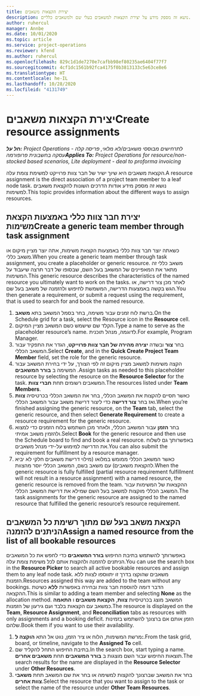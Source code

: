 ```yaml
---
title: יצירת הקצאות משאבים
description: נושא זה מספק מידע על יצירת הקצאות למשאבים בעלי שם ולמשאבים כלליים.
author: ruhercul
manager: Annbe
ms.date: 10/01/2020
ms.topic: article
ms.service: project-operations
ms.reviewer: kfend
ms.author: ruhercul
ms.openlocfilehash: 829c1d1de7270e7cafbb98ef80235ae6404f77f7
ms.sourcegitcommit: 4cf1dc1561b92fca4175f0b3813133c5e63ce8e6
ms.translationtype: HT
ms.contentlocale: he-IL
ms.lasthandoff: 10/28/2020
ms.locfileid: "4131749"
---
```

# <a name="create-resource-assignments"></a><span data-ttu-id="76281-103">יצירת הקצאות משאבים</span><span class="sxs-lookup"><span data-stu-id="76281-103">Create resource assignments</span></span>

<span data-ttu-id="76281-104">_**חל על:** Project Operations לתרחישים מבוססי משאבים/לא מלאי, פריסה קלה - עסקה בחשבונית פרופורמה_</span><span class="sxs-lookup"><span data-stu-id="76281-104">_**Applies To:** Project Operations for resource/non-stocked based scenarios, Lite deployment - deal to proforma invoicing_</span></span>


<span data-ttu-id="76281-105">הקצאת משאבים היא שיוך ישיר של חבר צוות פרוייקט למשימת צומת עלה.</span><span class="sxs-lookup"><span data-stu-id="76281-105">A resource assignment is the direct association of a project team member to a leaf node task.</span></span> <span data-ttu-id="76281-106">נושא זה מספק מידע אודות הדרכים השונות להקצאת משאבים למשימות.</span><span class="sxs-lookup"><span data-stu-id="76281-106">This topic provides information about the different ways to assign resources.</span></span>

## <a name="create-a-generic-team-member-through-task-assignment"></a><span data-ttu-id="76281-107">יצירת חבר צוות כללי באמצעות הקצאת משימות</span><span class="sxs-lookup"><span data-stu-id="76281-107">Create a generic team member through task assignment</span></span>


<span data-ttu-id="76281-108">כשאתה יוצר חבר צוות כללי באמצעות הקצאת משימות, אתה יוצר מציין מיקום או משאב כללי.</span><span class="sxs-lookup"><span data-stu-id="76281-108">When you create a generic team member through task assignment, you create a placeholder or generic resource.</span></span> <span data-ttu-id="76281-109">משאב כללי זה מתאר את המאפיינים של המשאב בעל השם, שבסופו של דבר תרצה שיעבוד על המשימות.</span><span class="sxs-lookup"><span data-stu-id="76281-109">This generic resource describes the characteristics of the named resource you ultimately want to work on the tasks.</span></span> <span data-ttu-id="76281-110">לאחר מכן צור דרישה, או הגש בקשה באמצעות הדרישה, המשמשת לחיפוש ולהזמנה של משאב בעל שם.</span><span class="sxs-lookup"><span data-stu-id="76281-110">You then generate a requirement, or submit a request using the requirement, that is used to search for and book the named resource.</span></span>

1. <span data-ttu-id="76281-111">ברשת לוח זמנים עבור משימה, בחר בסמל המשאב בתא **משאב**.</span><span class="sxs-lookup"><span data-stu-id="76281-111">On the Schedule grid for a task, select the Resource icon in the **Resource** cell.</span></span>
2. <span data-ttu-id="76281-112">הקלד שם שישמש כשם המשאב מציין המיקום.</span><span class="sxs-lookup"><span data-stu-id="76281-112">Type a name to serve as the placeholder resource’s name.</span></span> <span data-ttu-id="76281-113">לדוגמה, מנהל תוכנית.</span><span class="sxs-lookup"><span data-stu-id="76281-113">For example, Program Manager.</span></span>
3. <span data-ttu-id="76281-114">בחר **צור** ובשדה **יצירה מהירה של חבר צוות פרוייקט**, הגדר את התפקיד עבור המשאב הכללי.</span><span class="sxs-lookup"><span data-stu-id="76281-114">Select **Create**, and in the **Quick Create Project Team Member** field, set the role for the generic resource.</span></span>
4. <span data-ttu-id="76281-115">הקצה משימות למשאב מציין מיקום זה לפי הצורך, על ידי בחירת המשאב עבור המשימה ב **בורר המשאבים** .</span><span class="sxs-lookup"><span data-stu-id="76281-115">Assign tasks as needed to this placeholder resource by selecting the resource on the **Resource Selector** for the task.</span></span> <span data-ttu-id="76281-116">המשאבים רשומים תחת **חברי צוות**.</span><span class="sxs-lookup"><span data-stu-id="76281-116">The resources listed under **Team Members**.</span></span>
5. <span data-ttu-id="76281-117">כאשר תסיים להקצות את המשאב הכללי, בחר את המשאב הכללי בכרטיסיה **צוות** ואז בחר **צור דרישה** כדי ליצור דרישת משאב עבור המשאב הכללי.</span><span class="sxs-lookup"><span data-stu-id="76281-117">When you’re finished assigning the generic resource, on the **Team** tab, select the generic resource, and then select **Generate Requirement** to create a resource requirement for the generic resource.</span></span>
6. <span data-ttu-id="76281-118">בחר **הזמן** עבור המשאב הכללי, ולאחר מכן השתמש בלוח הזמנים כדי למצוא ולהזמין משאב אמיתי.</span><span class="sxs-lookup"><span data-stu-id="76281-118">Select **Book** for the generic resource and then use the Schedule board to find and book a real resource.</span></span> <span data-ttu-id="76281-119">באפשרותך גם לשלוח את הדרישה למימוש על-ידי מנהל משאבים.</span><span class="sxs-lookup"><span data-stu-id="76281-119">You can also submit the requirement for fulfillment by a resource manager.</span></span>
7. <span data-ttu-id="76281-120">כאשר המשאב הכללי ממומש במלואו (מילוי דרישת משאבים חלקי לא יביא להקצאת משאבים) עם משאב בשם, המשאב הכללי יוסר מהצוות.</span><span class="sxs-lookup"><span data-stu-id="76281-120">When the generic resource is fully fulfilled (partial resource requirement fulfillment will not result in a resource assignment) with a named resource, the generic resource is removed from the team.</span></span> <span data-ttu-id="76281-121">ההקצאות של המשימות עבור המשאב הכללי מוקצות למשאב בעל השם שמילא את דרישת המשאב הכללי.</span><span class="sxs-lookup"><span data-stu-id="76281-121">The task assignments for the generic resource are assigned to the named resource that fulfilled the generic resource’s resource requirement.</span></span>

## <a name="assign-a-named-resource-from-the-list-of-all-bookable-resources"></a><span data-ttu-id="76281-122">הקצאת משאב בעל שם מתוך רשימת כל המשאבים הניתנים להזמנה</span><span class="sxs-lookup"><span data-stu-id="76281-122">Assign a named resource from the list of all bookable resources</span></span>

<span data-ttu-id="76281-123">באפשרותך להשתמש בתיבת החיפוש **בורר המשאבים** כדי לחפש את כל המשאבים הניתנים להזמנה ולהקצות אותם לכל משימת צומת עלה.</span><span class="sxs-lookup"><span data-stu-id="76281-123">You can use the search box in the **Resource Picker** to search all active bookable resources and assign them to any leaf node task.</span></span> <span data-ttu-id="76281-124">משאבים שהוקצו בדרך זו יתווספו לצוות ללא הזמנות.</span><span class="sxs-lookup"><span data-stu-id="76281-124">Resources assigned this way are added to the team without any bookings.</span></span> <span data-ttu-id="76281-125">הדבר דומה להוספת חבר צוות ובחירה באפשרות **ללא** כשיטת ההקצאה.</span><span class="sxs-lookup"><span data-stu-id="76281-125">This is similar to adding a team member and selecting **None** as the allocation method.</span></span> <span data-ttu-id="76281-126">המשאב מוצג בכרטיסיות **צוות**, **הקצאת משאבים** ו **התאמה** כמשאב עם הקצאות בלבד ועם גירעון של הזמנות.</span><span class="sxs-lookup"><span data-stu-id="76281-126">The resource is displayed on the **Team**, **Resource Assignment**, and **Reconciliation** tabs as resources with only assignments and a booking deficit.</span></span> <span data-ttu-id="76281-127">הזמן אותם אם ברצונך להשתמש בזמינות שלהם.</span><span class="sxs-lookup"><span data-stu-id="76281-127">Book them if you want to use their availability.</span></span>

1. <span data-ttu-id="76281-128">מרשת המשימות, הלוח או ציר הזמן, נווט אל התא **הוקצה ל:**.</span><span class="sxs-lookup"><span data-stu-id="76281-128">From the task grid, board, or timeline, navigate to the **Assigned To** cell.</span></span>
2. <span data-ttu-id="76281-129">בתיבת החיפוש התחל להקליד שם.</span><span class="sxs-lookup"><span data-stu-id="76281-129">In the search box, start typing a name.</span></span> <span data-ttu-id="76281-130">תוצאות החיפוש עבור השם מוצגות ב **בורר המשאבים** תחת **משאבים אחרים**.</span><span class="sxs-lookup"><span data-stu-id="76281-130">The search results for the name are displayed in the **Resource Selector** under **Other Resources**.</span></span>
3. <span data-ttu-id="76281-131">בחר את המשאב שברצונך להקצות למשימה או בחר את שם המשאב תחת **משאבי צוות אחרים**.</span><span class="sxs-lookup"><span data-stu-id="76281-131">Select the resource that you want to assign to the task or select the name of the resource under **Other Team Resources**.</span></span>
